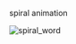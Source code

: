 
spiral animation


![spiral_word](https://github.com/Ashin-55/spiral-animation/assets/72868663/f69f28f1-bbff-408e-9407-61b07cb9ece8)
